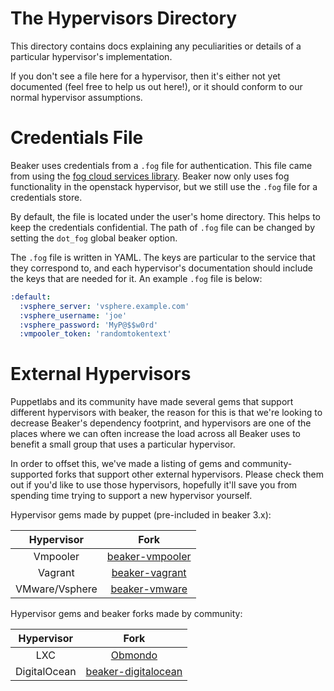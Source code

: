 # The Hypervisors Directory

This directory contains docs explaining any peculiarities or details of a particular
hypervisor's implementation.

If you don't see a file here for a hypervisor, then it's either not yet documented
(feel free to help us out here!), or it should conform to our normal hypervisor
assumptions.

# Credentials File

Beaker uses credentials from a `.fog` file for authentication. This file came
from using the [fog cloud services library](http://fog.io). Beaker now only uses
fog functionality in the openstack hypervisor, but we still use the `.fog` file
for a credentials store.

By default, the file is located under the user's home directory. This helps to
keep the credentials confidential. The path of `.fog` file can be changed by
setting the `dot_fog` global beaker option.

The `.fog` file is written in YAML. The keys are particular to the service that
they correspond to, and each hypervisor's documentation should include the keys
that are needed for it. An example `.fog` file is below:

```yaml
:default:
  :vsphere_server: 'vsphere.example.com'
  :vsphere_username: 'joe'
  :vsphere_password: 'MyP@$$w0rd'
  :vmpooler_token: 'randomtokentext'
```

# External Hypervisors

Puppetlabs and its community have made several gems that support different hypervisors with beaker, the reason for this is that we're looking to decrease Beaker's
dependency footprint, and hypervisors are one of the places where we can often
increase the load across all Beaker uses to benefit a small group that uses a
particular hypervisor. 

In order to offset this, we've made a listing of gems and community-supported forks that support other external hypervisors. Please check them out if you'd like to use those hypervisors, hopefully it'll save you from spending time trying to support a new hypervisor yourself.

Hypervisor gems made by puppet (pre-included in beaker 3.x):

| Hypervisor               | Fork                                                             |
| :----------------------: | :---------------------------------------------------------:      |
| Vmpooler                 | [beaker-vmpooler](https://github.com/puppetlabs/beaker-vmpooler) |
| Vagrant                  | [beaker-vagrant](https://github.com/puppetlabs/beaker-vagrant)   |
| VMware/Vsphere           | [beaker-vmware](https://github.com/puppetlabs/beaker-vmware)     |

Hypervisor gems and beaker forks made by community:

| Hypervisor   | Fork                                                                 |
|:------------:|:--------------------------------------------------------------------:|
| LXC          | [Obmondo](https://github.com/Obmondo/beaker)                         |
| DigitalOcean | [beaker-digitalocean](https://github.com/tiengo/beaker-digitalocean) |
